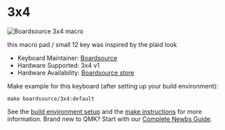 # 3x4

![Boardsource 3x4 macro](https://i.imgur.com/EiPF1hh.jpg)

this macro pad / small 12 key was inspired by the plaid look

-   Keyboard Maintainer: [Boardsource](https://github.com/daysgobye)
-   Hardware Supported: 3x4 v1
-   Hardware Availability: [Boardsource store](https://boardsource.xyz/store/5ecc2008eee64242946c98c1)

Make example for this keyboard (after setting up your build environment):

    make boardsource/3x4:default

See the [build environment setup](https://docs.qmk.fm/#/getting_started_build_tools) and the [make instructions](https://docs.qmk.fm/#/getting_started_make_guide) for more information. Brand new to QMK? Start with our [Complete Newbs Guide](https://docs.qmk.fm/#/newbs).
